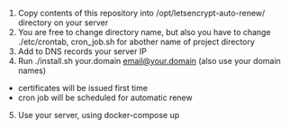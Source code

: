1. Copy contents of this repository into /opt/letsencrypt-auto-renew/ directory on your server
2. You are free to change directory name, but also you have to change ./etc/crontab, cron_job.sh for abother name of project directory
3. Add to DNS records your server IP
4. Run ./install.sh your.domain email@your.domain  (also use your domain names)
  - certificates will be issued first time
  - cron job will be scheduled for automatic renew
5. Use your server, using docker-compose up
